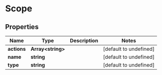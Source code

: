 # Scope

## Properties
| Name | Type | Description | Notes |
| ------------ | ------------- | ------------- | ------------- |
| **actions** | **Array&lt;string&gt;** |  | [default to undefined] |
| **name** | **string** |  | [default to undefined] |
| **type** | **string** |  | [default to undefined] |


